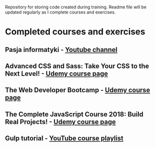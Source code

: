 Repository for storing code created during training. Readme file will be updated regularly as I complete courses and exercises.

# Completed courses and exercises

## Pasja informatyki - [Youtube channel](https://www.youtube.com/user/MiroslawZelent/ "YouTube channel page")

## Advanced CSS and Sass: Take Your CSS to the Next Level! - [Udemy course page](https://www.udemy.com/advanced-css-and-sass/learn/v4/overview "Udemy course page")

## The Web Developer Bootcamp - [Udemy course page](https://www.udemy.com/the-web-developer-bootcamp/learn/v4/overview "Udemy course page")

## The Complete JavaScript Course 2018: Build Real Projects! - [Udemy course page](https://www.udemy.com/the-complete-javascript-course/learn/v4/overview "Udemy course page")

## Gulp tutorial - [YouTube course playlist](https://www.youtube.com/watch?v=BTJhH9Z4cgk&list=PLQq-QfUNZpqi3lIOoW_oe1g26_27w5oPc/ "YouTube course playlist")

